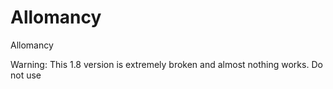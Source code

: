 Allomancy
=========

Allomancy

Warning: This 1.8 version is extremely broken and almost nothing works. Do not use